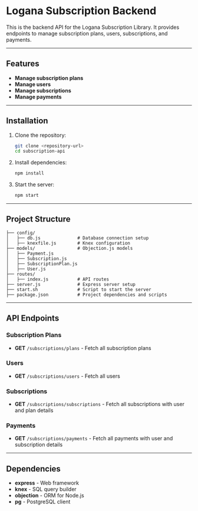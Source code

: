 # Logana Subscription Backend

This is the backend API for the Logana Subscription Library. It provides endpoints to manage subscription plans, users, subscriptions, and payments.

---

## Features

- **Manage subscription plans**
- **Manage users**
- **Manage subscriptions**
- **Manage payments**

---

## Installation

1. Clone the repository:
   ```bash
   git clone <repository-url>
   cd subscription-api
   ```

2. Install dependencies:
   ```bash
   npm install
   ```

3. Start the server:
   ```bash
   npm start
   ```

---

## Project Structure

```
├── config/ 
│   ├── db.js              # Database connection setup
│   ├── knexfile.js        # Knex configuration
├── models/                # Objection.js models
│   ├── Payment.js
│   ├── Subscription.js
│   ├── SubscriptionPlan.js
│   ├── User.js
├── routes/ 
│   ├── index.js           # API routes
├── server.js              # Express server setup
├── start.sh               # Script to start the server
├── package.json           # Project dependencies and scripts
```

---

## API Endpoints

### Subscription Plans
- **GET** `/subscriptions/plans` - Fetch all subscription plans

### Users
- **GET** `/subscriptions/users` - Fetch all users

### Subscriptions
- **GET** `/subscriptions/subscriptions` - Fetch all subscriptions with user and plan details

### Payments
- **GET** `/subscriptions/payments` - Fetch all payments with user and subscription details

---

## Dependencies

- **express** - Web framework
- **knex** - SQL query builder
- **objection** - ORM for Node.js
- **pg** - PostgreSQL client

